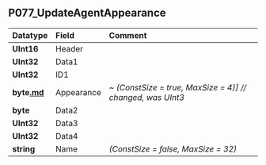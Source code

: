 ## P077\_UpdateAgentAppearance ##
| **Datatype** | **Field** | **Comment** |
|:-------------|:----------|:------------|
| **UInt16**   | Header    |             |
| **UInt32**   | Data1     |             |
| **UInt32**   | ID1       |             |
| **byte[.md](.md)** | Appearance | _~_ _(ConstSize = true, MaxSize = 4)] // changed, was UInt3_ |
| **byte**     | Data2     |             |
| **UInt32**   | Data3     |             |
| **UInt32**   | Data4     |             |
| **string**   | Name      | _(ConstSize = false, MaxSize = 32)_ |
